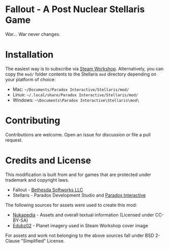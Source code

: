 # Fallout - A Post Nuclear Stellaris Game

War... War never changes.

# Installation

The easiest way is to subscribe via [Steam Workshop](http://steamcommunity.com/sharedfiles/filedetails/?id=1323635663).
Alternatively, you can copy the `mod/` folder contents to the Stellaris `mod` directory depending on your platform of choice:

- Mac: `~/Documents/Paradox Interactive/Stellaris/mod/`
- Linux: `~/.local/share/Paradox Interactive/Stellaris/mod/`
- Windows: `~\Documents\Paradox Interactive\Stellaris\mod\`

# Contributing

Contributions are welcome. Open an issue for discussion or file a pull request.

# Credits and License

This modification is built from and for games that are protected under trademark and copyright laws. 

- Fallout - [Bethesda Softworks LLC](https://bethesda.net)
- Stellaris - Paradox Development Studio and [Paradox Interactive](https://www.paradoxplaza.com/)

The following sources for assets were used to create this mod:

- [Nukapedia](http://fallout.wikia.com) - Assets and overall textual information (Licensed under CC-BY-SA)
- [Edubz02](https://edubz02.deviantart.com) - Planet imagery used in Steam Workshop cover image

For assets and work not belonging to the above sources fall under BSD 2-Clause "Simplified" License.